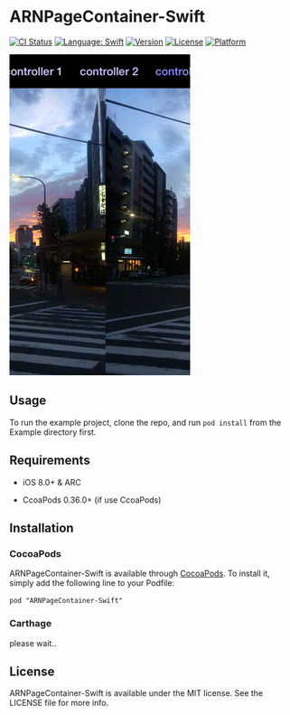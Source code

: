 # ARNPageContainer-Swift

[![CI Status](http://img.shields.io/travis/xxxAIRINxxx/ARNPageContainer-Swift.svg?style=flat)](https://travis-ci.org/xxxAIRINxxx/ARNPageContainer-Swift)
[![Language: Swift](https://img.shields.io/badge/lang-Swift-yellow.svg?style=flat)](https://developer.apple.com/swift/)
[![Version](https://img.shields.io/cocoapods/v/ARNPageContainer-Swift.svg?style=flat)](http://cocoadocs.org/docsets/ARNPageContainer-Swift)
[![License](https://img.shields.io/cocoapods/l/ARNPageContainer-Swift.svg?style=flat)](http://cocoadocs.org/docsets/ARNPageContainer-Swift)
[![Platform](https://img.shields.io/cocoapods/p/ARNPageContainer-Swift.svg?style=flat)](http://cocoadocs.org/docsets/ARNPageContainer-Swift)

![capture](capture.gif "capture")

## Usage

To run the example project, clone the repo, and run `pod install` from the Example directory first.

## Requirements

- iOS 8.0+ & ARC

- CcoaPods 0.36.0+ (if use CcoaPods)

## Installation

### CocoaPods

ARNPageContainer-Swift is available through [CocoaPods](http://cocoapods.org). To install
it, simply add the following line to your Podfile:

    pod "ARNPageContainer-Swift"

### Carthage

please wait..

## License

ARNPageContainer-Swift is available under the MIT license. See the LICENSE file for more info.

